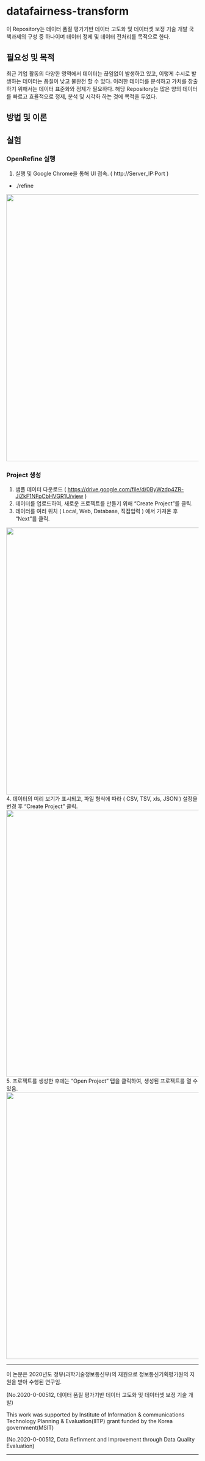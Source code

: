 # datafairness-transform

이 Repository는 데이터 품질 평가기반 데이터 고도화 및 데이터셋 보정 기술 개발 국책과제의 구성 중 하나이며 데이터 정제 및 데이터 전처리를 목적으로 한다.

## 필요성 및 목적

최근 기업 활동의 다양한 영역에서 데이터는 끊임없이 발생하고 있고, 이렇게 수시로 발생하는 데이터는 품질이 낮고 불완전 할 수 있다.
이러한 데이터를 분석하고 가치를 창출하기 위해서는 데이터 표준화와 정제가 필요하다. 
해당 Repository는 많은 양의 데이터를 빠르고 효율적으로 정제, 분석 및 시각화 하는 것에 목적을 두었다.

## 방법 및 이론



## 실험
### OpenRefine 실행
1. 실행 및 Google Chrome을 통해 UI 접속. ( http://Server_IP:Port )
- ./refine
<img src="https://user-images.githubusercontent.com/39294675/89847223-60a64500-dbbe-11ea-89f6-c7d229132fad.png" width=700>

### Project 생성
1. 샘플 데이터 다운로드 ( https://drive.google.com/file/d/0ByWzdp4ZR-JiZkF1NFpCbHVGR1U/view )
2. 데이터를 업로드하여, 새로운 프로젝트를 만들기 위해 “Create Project”를 클릭.
3. 데이터를 여러 위치 ( Local, Web, Database, 직접입력 ) 에서 가져온 후 “Next”를 클릭.
 <img src="https://user-images.githubusercontent.com/39294675/89848344-14103900-dbc1-11ea-9058-6dd17d6e643c.png" width=700>
4. 데이터의 미리 보기가 표시되고, 파일 형식에 따라 ( CSV, TSV, xls, JSON ) 설정을 변경 후 “Create Project” 클릭.
 <img src="https://user-images.githubusercontent.com/39294675/89848364-17a3c000-dbc1-11ea-866c-6acc3a20e8b6.png" width=700>
5. 프로젝트를 생성한 후에는 “Open Project” 탭을 클릭하여, 생성된 프로젝트를 열 수 있음.
 <img src="https://user-images.githubusercontent.com/39294675/89848366-17a3c000-dbc1-11ea-84f2-c9ee858c6a9b.png" width=700>
 
---

이 논문은 2020년도 정부(과학기술정보통신부)의 재원으로 정보통신기획평가원의 지원을 받아 수행된 연구임.

(No.2020-0-00512, 데이터 품질 평가기반 데이터 고도화 및 데이터셋 보정 기술 개발)

This work was supported by Institute of Information & communications Technology Planning & Evaluation(IITP) grant funded by the Korea government(MSIT)

(No.2020-0-00512, Data Refinment and Improvement through Data Quality Evaluation)

---
